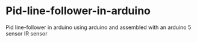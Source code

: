 # Pid-line-follower-in-arduino
Pid line-follower in arduino using arduino and assembled with an arduino 5 sensor IR sensor
